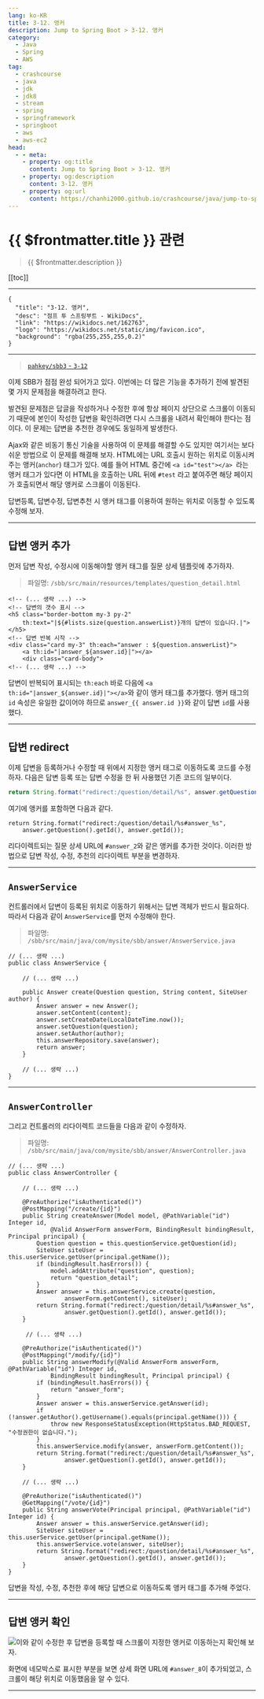 ```yaml
---
lang: ko-KR
title: 3-12. 앵커
description: Jump to Spring Boot > 3-12. 앵커
category:
  - Java
  - Spring
  - AWS
tag: 
  - crashcourse
  - java
  - jdk
  - jdk8
  - stream
  - spring
  - springframework
  - springboot
  - aws
  - aws-ec2
head:
  - - meta:
    - property: og:title
      content: Jump to Spring Boot > 3-12. 앵커
    - property: og:description
      content: 3-12. 앵커
    - property: og:url
      content: https://chanhi2000.github.io/crashcourse/java/jump-to-spring-boot/03L.html
---
```


# {{ $frontmatter.title }} 관련

> {{ $frontmatter.description }}

[[toc]]

---

```component VPCard
{
  "title": "3-12. 앵커",
  "desc": "점프 투 스프링부트 - WikiDocs",
  "link": "https://wikidocs.net/162763",
  "logo": "https://wikidocs.net/static/img/favicon.ico",
  "background": "rgba(255,255,255,0.2)"
}
```

---

> [<FontIcon icon="iconfont icon-github"/> `pahkey/sbb3` - <FontIcon icon="iconfont icon-folder"/> `3-12`](https://github.com/pahkey/sbb3/tree/3-12)

<VidStack src="youtube/-XFI5Q8d01w"/>

이제 SBB가 점점 완성 되어가고 있다. 이번에는 더 많은 기능을 추가하기 전에 발견된 몇 가지 문제점을 해결하려고 한다.

발견된 문제점은 답글을 작성하거나 수정한 후에 항상 페이지 상단으로 스크롤이 이동되기 때문에 본인이 작성한 답변을 확인하려면 다시 스크롤을 내려서 확인해야 한다는 점이다. 이 문제는 답변을 추천한 경우에도 동일하게 발생한다.

Ajax와 같은 비동기 통신 기술을 사용하여 이 문제를 해결할 수도 있지만 여기서는 보다 쉬운 방법으로 이 문제를 해결해 보자. HTML에는 URL 호출시 원하는 위치로 이동시켜 주는 앵커(`anchor`) 태그가 있다. 예를 들어 HTML 중간에 `<a id="test"></a> `라는 앵커 태그가 있다면 이 HTML을 호출하는 URL 뒤에 `#test` 라고 붙여주면 해당 페이지가 호출되면서 해당 앵커로 스크롤이 이동된다.

답변등록, 답변수정, 답변추천 시 앵커 태그를 이용하여 원하는 위치로 이동할 수 있도록 수정해 보자.

---

## 답변 앵커 추가

먼저 답변 작성, 수정시에 이동해야할 앵커 태그를 질문 상세 템플릿에 추가하자.

> 파일명: <FontIcon icon="iconfont icon-folder"/>`/sbb/src/main/resources/templates/`<FontIcon icon="iconfont icon-page"/>`question_detail.html`

```html{7}
<!-- (... 생략 ...) -->
<!-- 답변의 갯수 표시 -->
<h5 class="border-bottom my-3 py-2" 
    th:text="|${#lists.size(question.answerList)}개의 답변이 있습니다.|"></h5>
<!-- 답변 반복 시작 -->
<div class="card my-3" th:each="answer : ${question.answerList}">
    <a th:id="|answer_${answer.id}|"></a>
    <div class="card-body">
<!-- (... 생략 ...) -->
```

답변이 반복되어 표시되는 `th:each` 바로 다음에 `<a th:id="|answer_${answer.id}|"></a>`와 같이 앵커 태그를 추가했다. 앵커 태그의 `id` 속성은 유일한 값이어야 하므로 `answer_{{ answer.id }}`와 같이 답변 `id`를 사용했다.

---

## 답변 redirect

이제 답변을 등록하거나 수정할 때 위에서 지정한 앵커 태그로 이동하도록 코드를 수정하자. 다음은 답변 등록 또는 답변 수정을 한 뒤 사용했던 기존 코드의 일부이다.

```java
return String.format("redirect:/question/detail/%s", answer.getQuestion().getId());
```

여기에 앵커를 포함하면 다음과 같다.

```java{1,2}
return String.format("redirect:/question/detail/%s#answer_%s", 
    answer.getQuestion().getId(), answer.getId());
```

리다이렉트되는 질문 상세 URL에 `#answer_2`와 같은 앵커를 추가한 것이다. 이러한 방법으로 답변 작성, 수정, 추천의 리다이렉트 부분을 변경하자.

---

## `AnswerService`

컨트롤러에서 답변이 등록된 위치로 이동하기 위해서는 답변 객체가 반드시 필요하다. 따라서 다음과 같이 `AnswerService`를 먼저 수정해야 한다.

> 파일명: <FontIcon icon="iconfont icon-folder"/>`/sbb/src/main/java/com/mysite/sbb/answer/`<FontIcon icon="iconfont icon-java"/>`AnswerService.java`

```java{6,13}
// (... 생략 ...)
public class AnswerService {

    // (... 생략 ...)

    public Answer create(Question question, String content, SiteUser author) {
        Answer answer = new Answer();
        answer.setContent(content);
        answer.setCreateDate(LocalDateTime.now());
        answer.setQuestion(question);
        answer.setAuthor(author);
        this.answerRepository.save(answer);
        return answer;
    }

    // (... 생략 ...)
}
```

---

## `AnswerController`

그리고 컨트롤러의 리다이렉트 코드들을 다음과 같이 수정하자.

> 파일명: <FontIcon icon="iconfont icon-folder"/>`/sbb/src/main/java/com/mysite/sbb/answer/`<FontIcon icon="iconfont icon-java"/>`AnswerController.java`

```java{16-19,36-37,48-49}
// (... 생략 ...)
public class AnswerController {

    // (... 생략 ...)

    @PreAuthorize("isAuthenticated()")
    @PostMapping("/create/{id}")
    public String createAnswer(Model model, @PathVariable("id") Integer id, 
            @Valid AnswerForm answerForm, BindingResult bindingResult, Principal principal) {
        Question question = this.questionService.getQuestion(id);
        SiteUser siteUser = this.userService.getUser(principal.getName());
        if (bindingResult.hasErrors()) {
            model.addAttribute("question", question);
            return "question_detail";
        }
        Answer answer = this.answerService.create(question, 
                answerForm.getContent(), siteUser);
        return String.format("redirect:/question/detail/%s#answer_%s", 
                answer.getQuestion().getId(), answer.getId());
    }

     // (... 생략 ...)

    @PreAuthorize("isAuthenticated()")
    @PostMapping("/modify/{id}")
    public String answerModify(@Valid AnswerForm answerForm, @PathVariable("id") Integer id,
            BindingResult bindingResult, Principal principal) {
        if (bindingResult.hasErrors()) {
            return "answer_form";
        }
        Answer answer = this.answerService.getAnswer(id);
        if (!answer.getAuthor().getUsername().equals(principal.getName())) {
            throw new ResponseStatusException(HttpStatus.BAD_REQUEST, "수정권한이 없습니다.");
        }
        this.answerService.modify(answer, answerForm.getContent());
        return String.format("redirect:/question/detail/%s#answer_%s", 
                answer.getQuestion().getId(), answer.getId());
    }

    // (... 생략 ...)

    @PreAuthorize("isAuthenticated()")
    @GetMapping("/vote/{id}")
    public String answerVote(Principal principal, @PathVariable("id") Integer id) {
        Answer answer = this.answerService.getAnswer(id);
        SiteUser siteUser = this.userService.getUser(principal.getName());
        this.answerService.vote(answer, siteUser);
        return String.format("redirect:/question/detail/%s#answer_%s", 
                answer.getQuestion().getId(), answer.getId());
    }
}
```

답변을 작성, 수정, 추천한 후에 해당 답변으로 이동하도록 앵커 태그를 추가해 주었다.

---

## 답변 앵커 확인

![이와 같이 수정한 후 답변을 등록할 때 스크롤이 지정한 앵커로 이동하는지 확인해 보자.](https://wikidocs.net/images/page/162763/C_3-12_1.png)

화면에 네모박스로 표시한 부분을 보면 상세 화면 URL에 `#answer_8`이 추가되었고, 스크롤이 해당 위치로 이동했음을 알 수 있다.

---

<TagLinks />